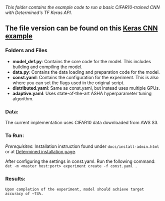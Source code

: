 
*This folder contains the example code to run a basic CIFAR10-trained CNN with Determined's TF Keras API.*
## The file version can be found on this [Keras CNN example](https://github.com/fchollet/keras/blob/master/examples/cifar10_cnn.py)

### Folders and Files
* **model_def.py**: Contains the core code for the model. This includes building and compiling the model.
* **data.py**: Contains the data loading and preparation code for the model.
* **const.yaml**: Contains the configuration for the experiment. This is also where you can set the flags used in the original script.
* **distributed.yaml**: Same as const.yaml, but instead uses multiple GPUs.
* **adaptive.yaml**: Uses state-of-the-art ASHA hyperparameter tuning algorithm.

### Data:
   The current implementation uses CIFAR10 data downloaded from AWS S3.

### To Run:
   *Prerequisites*:
      Installation instruction found under `docs/install-admin.html` or at [Determined installation page](https://docs.determined.ai/latest/index.html).

   After configuring the settings in const.yaml. Run the following command:
     `det -m <master host:port> experiment create -f const.yaml . `

### Results:
    Upon completion of the experiment, model should achieve target accuracy of ~74%.
